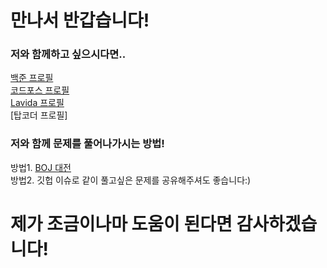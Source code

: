 # 만나서 반갑습니다!

### 저와 함께하고 싶으시다면..
[백준 프로필](https://www.acmicpc.net/user/lsc4719)  
[코드포스 프로필](http://codeforces.com/profile/lsc4719)  
[Lavida 프로필](https://lavida.us/userinfo.php?user=lsc4719)  
[탑코더 프로필]  

### 저와 함께 문제를 풀어나가시는 방법!
방법1. [BOJ 대전](https://www.acmicpc.net/vs/lsc4719/lsc4719)  
방법2. 깃헙 이슈로 같이 풀고싶은 문제를 공유해주셔도 좋습니다:)  

# 제가 조금이나마 도움이 된다면 감사하겠습니다!
